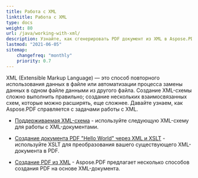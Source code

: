 ```yaml
---
title: Работа с XML 
linktitle: Работа с XML
type: docs
weight: 80
url: /java/working-with-xml/
description: Узнайте, как сгенерировать PDF документ из XML в Aspose.PDF для Java
lastmod: "2021-06-05"
sitemap:
    changefreq: "monthly"
    priority: 0.7
---
```


XML (Extensible Markup Language) — это способ повторного использования данных в файле или автоматизации процесса замены данных в одном файле данными из другого файла. Создание XML-схемы сложно выполнить правильно; создание нескольких взаимосвязанных схем, которые можно расширять, еще сложнее. Давайте узнаем, как Aspose.PDF справляется с задачами работы с XML.

- [Поддерживаемая XML-схема](/pdf/java/supported-xml-schema/) - используйте следующую XML-схему для работы с XML-документами.
- [Создание документа PDF "Hello World" через XML и XSLT](/pdf/java/create-a-hello-world-pdf-document-through-xml-and-xslt/) - используйте XSLT для преобразования вашего существующего XML-документа в PDF.

- [Создание PDF из XML](/pdf/java/generate-pdf-from-xml) - Aspose.PDF предлагает несколько способов создания PDF на основе XML-документа.